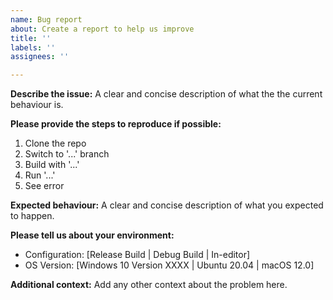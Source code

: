 ```yaml
---
name: Bug report
about: Create a report to help us improve
title: ''
labels: ''
assignees: ''

---
```


**Describe the issue:**
A clear and concise description of what the the current behaviour is.


**Please provide the steps to reproduce if possible:**
1. Clone the repo
2. Switch to '...' branch
3. Build with '...'
4. Run '...'
5. See error


**Expected behaviour:**
A clear and concise description of what you expected to happen.


**Please tell us about your environment:**  
  - Configuration: [Release Build | Debug Build | In-editor]
  - OS Version: [Windows 10 Version XXXX | Ubuntu 20.04 | macOS 12.0]


**Additional context:**
Add any other context about the problem here.
